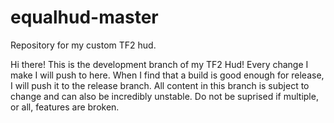 # equalhud-master
Repository for my custom TF2 hud.

Hi there! This is the development branch of my TF2 Hud! Every change I make I will push to here. When I find that a build is good enough for release, I will push it to the release branch. All content in this branch is subject to change and can also be incredibly unstable. Do not be suprised if multiple, or all, features are broken. 
